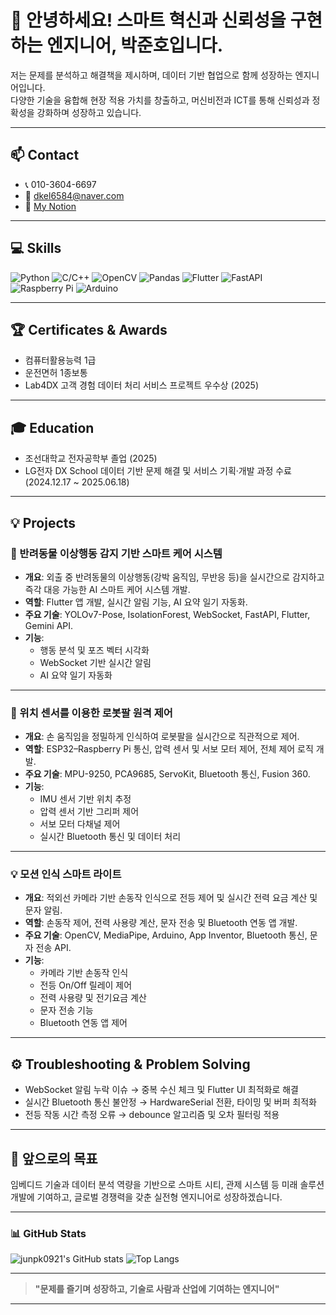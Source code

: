 # 👋 안녕하세요! 스마트 혁신과 신뢰성을 구현하는 엔지니어, 박준호입니다.

저는 문제를 분석하고 해결책을 제시하며, 데이터 기반 협업으로 함께 성장하는 엔지니어입니다.  
다양한 기술을 융합해 현장 적용 가치를 창출하고, 머신비전과 ICT를 통해 신뢰성과 정확성을 강화하며 성장하고 있습니다.

---

## 📫 Contact
- 📞 010-3604-6697
- 📧 dkel6584@naver.com
- 📄 [My Notion](https://www.notion.so/8afaed8be42b46f7b97debfa7187c54e)

---

## 💻 Skills
![Python](https://img.shields.io/badge/Python-3776AB?style=flat&logo=Python&logoColor=white)
![C/C++](https://img.shields.io/badge/C/C++-00599C?style=flat&logo=C%2B%2B&logoColor=white)
![OpenCV](https://img.shields.io/badge/OpenCV-5C3EE8?style=flat&logo=OpenCV&logoColor=white)
![Pandas](https://img.shields.io/badge/Pandas-150458?style=flat&logo=pandas&logoColor=white)
![Flutter](https://img.shields.io/badge/Flutter-02569B?style=flat&logo=Flutter&logoColor=white)
![FastAPI](https://img.shields.io/badge/FastAPI-009688?style=flat&logo=FastAPI&logoColor=white)
![Raspberry Pi](https://img.shields.io/badge/Raspberry%20Pi-C51A4A?style=flat&logo=Raspberry-Pi&logoColor=white)
![Arduino](https://img.shields.io/badge/Arduino-00979D?style=flat&logo=Arduino&logoColor=white)

---

## 🏆 Certificates & Awards
- 컴퓨터활용능력 1급
- 운전면허 1종보통
- Lab4DX 고객 경험 데이터 처리 서비스 프로젝트 우수상 (2025)

---

## 🎓 Education
- 조선대학교 전자공학부 졸업 (2025)
- LG전자 DX School 데이터 기반 문제 해결 및 서비스 기획·개발 과정 수료 (2024.12.17 ~ 2025.06.18)

---

## 💡 Projects

### 🐶 반려동물 이상행동 감지 기반 스마트 케어 시스템
- **개요**: 외출 중 반려동물의 이상행동(강박 움직임, 무반응 등)을 실시간으로 감지하고 즉각 대응 가능한 AI 스마트 케어 시스템 개발.
- **역할**: Flutter 앱 개발, 실시간 알림 기능, AI 요약 일기 자동화.
- **주요 기술**: YOLOv7-Pose, IsolationForest, WebSocket, FastAPI, Flutter, Gemini API.
- **기능**:
  - 행동 분석 및 포즈 벡터 시각화
  - WebSocket 기반 실시간 알림
  - AI 요약 일기 자동화

---

### 🤖 위치 센서를 이용한 로봇팔 원격 제어
- **개요**: 손 움직임을 정밀하게 인식하여 로봇팔을 실시간으로 직관적으로 제어.
- **역할**: ESP32–Raspberry Pi 통신, 압력 센서 및 서보 모터 제어, 전체 제어 로직 개발.
- **주요 기술**: MPU-9250, PCA9685, ServoKit, Bluetooth 통신, Fusion 360.
- **기능**:
  - IMU 센서 기반 위치 추정
  - 압력 센서 기반 그리퍼 제어
  - 서보 모터 다채널 제어
  - 실시간 Bluetooth 통신 및 데이터 처리
    
---

### 💡 모션 인식 스마트 라이트
- **개요**: 적외선 카메라 기반 손동작 인식으로 전등 제어 및 실시간 전력 요금 계산 및 문자 알림.
- **역할**: 손동작 제어, 전력 사용량 계산, 문자 전송 및 Bluetooth 연동 앱 개발.
- **주요 기술**: OpenCV, MediaPipe, Arduino, App Inventor, Bluetooth 통신, 문자 전송 API.
- **기능**:
  - 카메라 기반 손동작 인식
  - 전등 On/Off 릴레이 제어
  - 전력 사용량 및 전기요금 계산
  - 문자 전송 기능
  - Bluetooth 연동 앱 제어

---

## ⚙️ Troubleshooting & Problem Solving
- WebSocket 알림 누락 이슈 → 중복 수신 체크 및 Flutter UI 최적화로 해결
- 실시간 Bluetooth 통신 불안정 → HardwareSerial 전환, 타이밍 및 버퍼 최적화
- 전등 작동 시간 측정 오류 → debounce 알고리즘 및 오차 필터링 적용

---

## 🚀 앞으로의 목표
임베디드 기술과 데이터 분석 역량을 기반으로 스마트 시티, 관제 시스템 등 미래 솔루션 개발에 기여하고, 글로벌 경쟁력을 갖춘 실전형 엔지니어로 성장하겠습니다.

---

### 📊 GitHub Stats
![junpk0921's GitHub stats](https://github-readme-stats.vercel.app/api?username=junpk0921&show_icons=true&theme=radical)
![Top Langs](https://github-readme-stats.vercel.app/api/top-langs/?username=junpk0921&layout=compact&theme=radical)

---

> **"문제를 즐기며 성장하고, 기술로 사람과 산업에 기여하는 엔지니어"**

---

